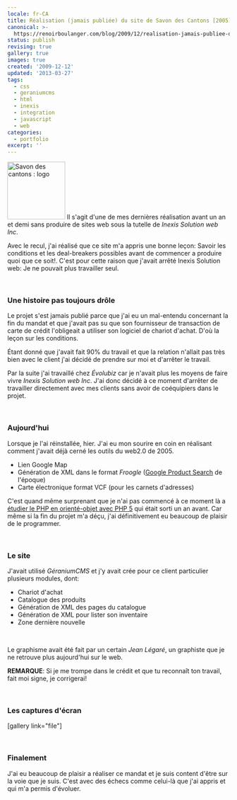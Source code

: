 ```yaml
---
locale: fr-CA
title: Réalisation (jamais publiée) du site de Savon des Cantons [2005]
canonical: >-
  https://renoirboulanger.com/blog/2009/12/realisation-jamais-publiee-du-site-de-savon-des-cantons-2005/
status: publish
revising: true
gallery: true
images: true
created: '2009-12-12'
updated: '2013-03-27'
tags:
  - css
  - geraniumcms
  - html
  - inexis
  - integration
  - javascript
  - web
categories:
  - portfolio
excerpt: ''
---
```


<p><img src="http://renoirboulanger.com/wp-content/uploads/2009/12/sacanton_logo.png" alt="Savon des cantons : logo" title="Savon des cantons : logo" width="131" height="130" class="alignright size-full wp-image-1510" /> Il s'agit d'une de mes dernières réalisation avant un an et demi sans produire de sites web sous la tutelle de <em>Inexis Solution web Inc</em>.</p>

<p>Avec le recul, j'ai réalisé que ce site m'a appris une bonne leçon: Savoir les conditions et les deal-breakers possibles avant de commencer a produire quoi que ce soit!. C'est pour cette raison que j'avait arrêté Inexis Solution web: Je ne pouvait plus travailler seul.</p>
<!--more-->
<p>&nbsp;</p>
<h3>Une histoire pas toujours drôle</h3>
<p>Le projet s'est jamais publié parce que j'ai eu un mal-entendu concernant la fin du mandat et que j'avait pas su que son fournisseur de transaction de carte de crédit l'obligeait a utiliser son logiciel de chariot d'achat. D'où la leçon sur les conditions.</p>

<p>Étant donné que j'avait fait 90% du travail et que la relation n'allait pas très bien avec le client j'ai décidé de prendre sur moi et d'arrêter le travail.</p>

<p>Par la suite j'ai travaillé chez <em>Évolubiz</em> car je n'avait plus les moyens de faire vivre <em>Inexis Solution web Inc</em>. J'ai donc décidé à ce moment d'arrêter de travailler directement avec mes clients sans avoir de coéquipiers dans le projet.</p>
<p>&nbsp;</p>

<h3>Aujourd'hui</h3>
<p>Lorsque je l'ai réinstallée, hier. J'ai eu mon sourire en coin en réalisant comment j'avait déjà cerné les outils du web2.0 de 2005.</p>
<ul>
	<li>Lien Google Map</li>
	<li>Génération de XML dans le format <em>Froogle</em> (<a href="http://www.google.com/products">Google Product Search</a> de l'époque)</li>
	<li>Carte électronique format VCF (pour les carnets d'adresses)</li>
</ul>
<p>C'est quand même surprenant que je n'ai pas commencé à ce moment là a <a href="http://renoirboulanger.com/blog/2009/09/devenir-zend-certified-engineer-avec-php5/">étudier le PHP en orienté-objet avec PHP 5</a> qui était sorti un an avant. Car même si la fin du projet m'a déçu, j'ai définitivement eu beaucoup de plaisir de le programmer.</p>
<p>&nbsp;</p>

<h3>Le site</h3>
<p>J'avait utilisé <em>GéraniumCMS</em> et j'y avait crée pour ce client particulier plusieurs modules, dont:</p>
<ul>
	<li>Chariot d'achat</li>
	<li>Catalogue des produits</li>
	<li>Génération de XML des pages du catalogue</li>
	<li>Génération de XML pour lister son inventaire</li>
	<li>Zone dernière nouvelle</li>
</ul>
<p>&nbsp;</p>
<p>Le graphisme avait été fait par un certain <em>Jean Légaré</em>, un graphiste que je ne retrouve plus aujourd'hui sur le web.</p>
<p><strong>REMARQUE</strong>: Si je me trompe dans le crédit et que tu reconnaît ton travail, fait moi signe, je corrigerai!</p>
<p>&nbsp;</p>

<h3>Les captures d'écran</h3>
[gallery link="file"]
<p>&nbsp;</p>

<h3>Finalement</h3>
<p>J'ai eu beaucoup de plaisir a réaliser ce mandat et je suis content d'être sur la voie que je suis. C'est avec des échecs comme celui-là que j'ai appris et qui m'a permis d'évoluer.</p>